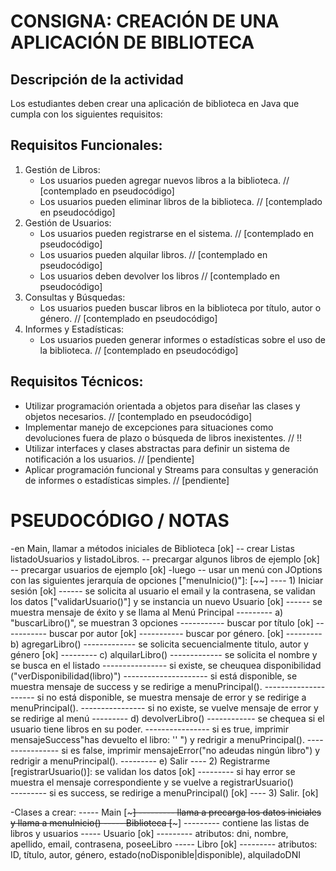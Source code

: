 # CONSIGNA: CREACIÓN DE UNA APLICACIÓN DE BIBLIOTECA

## Descripción de la actividad

Los estudiantes deben crear una aplicación de biblioteca en Java que cumpla con los siguientes requisitos:

## Requisitos Funcionales:
1. Gestión de Libros:
   - Los usuarios pueden agregar nuevos libros a la biblioteca. // [contemplado en pseudocódigo]
   - Los usuarios pueden eliminar libros de la biblioteca. // [contemplado en pseudocódigo]
2. Gestión de Usuarios:
   - Los usuarios pueden registrarse en el sistema. // [contemplado en pseudocódigo]
   - Los usuarios pueden alquilar libros. // [contemplado en pseudocódigo]
   - Los usuarios deben devolver los libros // [contemplado en pseudocódigo]
4. Consultas y Búsquedas:
   - Los usuarios pueden buscar libros en la biblioteca por título, autor o género. // [contemplado en pseudocódigo]
5. Informes y Estadísticas:
   - Los usuarios pueden generar informes o estadísticas sobre el uso de la biblioteca. // [contemplado en pseudocódigo]

## Requisitos Técnicos:
- Utilizar programación orientada a objetos para diseñar las clases y objetos necesarios. // [contemplado en pseudocódigo]
- Implementar manejo de excepciones para situaciones como devoluciones fuera de plazo o búsqueda de libros inexistentes. // !!
- Utilizar interfaces y clases abstractas para definir un sistema de notificación a los usuarios. // [pendiente]
- Aplicar programación funcional y Streams para consultas y generación de informes o estadísticas simples. // [pendiente]





# PSEUDOCÓDIGO / NOTAS
-en Main, llamar a métodos iniciales de Biblioteca [ok]
-- crear Listas listadoUsuarios y listadoLibros. 
-- precargar algunos libros de ejemplo [ok]
-- precargar usuarios de ejemplo [ok]
-luego
-- usar un menú con JOptions con las siguientes jerarquía de opciones ["menuInicio()"]: [~~]
---- 1) Iniciar sesión [ok]
------ se solicita al usuario el email y la contrasena, se validan los datos ["validarUsuario()"] y se instancia un nuevo Usuario [ok]
------ se muestra mensaje de éxito y se llama al Menú Principal
--------- a) "buscarLibro()", se muestran 3 opciones
----------- buscar por título [ok]
----------- buscar por autor [ok]
----------- buscar por género. [ok]
--------- b) agregarLibro()
------------- se solicita secuencialmente titulo, autor y género [ok]
--------- c) alquilarLibro()
------------- se solicita el nombre y se busca en el listado
---------------- si existe, se cheuquea disponibilidad ("verDisponibilidad(libro)")
--------------------- si está disponible, se muestra mensaje de success y se redirige a menuPrincipal().
--------------------- si no está disponible, se muestra mensaje de error y se redirige a menuPrincipal().
---------------- si no existe, se vuelve mensaje de error y se redirige al menú
--------- d) devolverLibro()
------------ se chequea si el usuario tiene libros en su poder.
---------------- si es true, imprimir mensajeSuccess"has devuelto el libro: '' ") y redrigir a menuPrincipal().
---------------- si es false, imprimir mensajeError("no adeudas ningún libro") y redrigir a menuPrincipal().
--------- e) Salir
---- 2) Registrarme [registrarUsuario()]: se validan los datos  [ok]
--------- si hay error se muestra el mensaje correspondiente y se vuelve a registrarUsuario()  
--------- si es success, se redirige a menuPrincipal() [ok]
---- 3) Salir. [ok]


-Clases a crear: 
----- Main  [~~~]
--------- llama a precarga los datos iniciales y llama a menuInicio()
----- Biblioteca [~~~]
--------- contiene las listas de libros y usuarios
----- Usuario [ok]
--------- atributos: dni, nombre, apellido, email, contrasena, poseeLibro 
----- Libro [ok]
--------- atributos: ID, título, autor, género, estado(noDisponible|disponible), alquiladoDNI